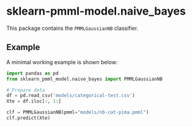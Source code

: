 # sklearn-pmml-model.naive_bayes

This package contains the `PMMLGaussianNB` classifier.

## Example
A minimal working example is shown below:

```python
import pandas as pd
from sklearn_pmml_model.naive_bayes import PMMLGaussianNB

# Prepare data
df = pd.read_csv('models/categorical-test.csv')
Xte = df.iloc[:, 1:]

clf = PMMLGaussianNB(pmml="models/nb-cat-pima.pmml")
clf.predict(Xte)
```